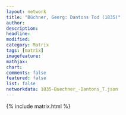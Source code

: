 ```yaml
---
layout: network
title: "Büchner, Georg: Dantons Tod (1835)"
author:
description:
headline:
modified:
category: Matrix
tags: [matrix]
imagefeature: 
mathjax: 
chart: 
comments: false
featured: false
list: false
networkdata: 1835-Buechner_-Dantons_T.json
---
```

{% include matrix.html %}

